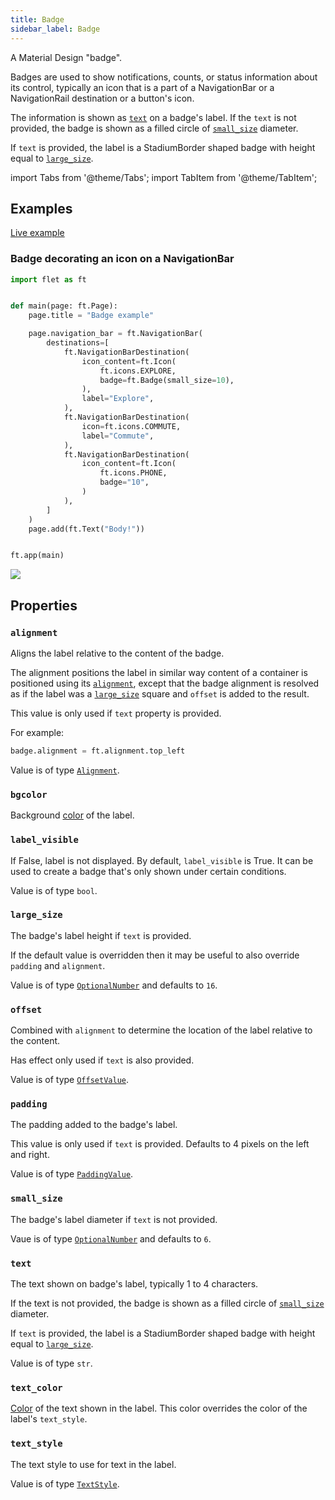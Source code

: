 ```yaml
---
title: Badge
sidebar_label: Badge
---
```


A Material Design "badge".

Badges are used to show notifications, counts, or status information about its control, typically an icon that is a part of a NavigationBar or a NavigationRail destination or a button's icon.

The information is shown as [`text`](/docs/reference/types/badge#text) on a badge's label. If the `text` is not provided, the badge is shown as a filled circle of [`small_size`](/docs/reference/types/badge#small_size) diameter.

If `text` is provided, the label is a StadiumBorder shaped badge with height equal to [`large_size`](#large_size).

import Tabs from '@theme/Tabs';
import TabItem from '@theme/TabItem';

## Examples

[Live example](https://flet-controls-gallery.fly.dev/displays/badge)

### Badge decorating an icon on a NavigationBar

<Tabs groupId="language">
  <TabItem value="python" label="Python" default>

```python
import flet as ft


def main(page: ft.Page):
    page.title = "Badge example"

    page.navigation_bar = ft.NavigationBar(
        destinations=[
            ft.NavigationBarDestination(
                icon_content=ft.Icon(
                    ft.icons.EXPLORE,
                    badge=ft.Badge(small_size=10),
                ),
                label="Explore",
            ),
            ft.NavigationBarDestination(
                icon=ft.icons.COMMUTE,
                label="Commute",
            ),
            ft.NavigationBarDestination(
                icon_content=ft.Icon(
                    ft.icons.PHONE,
                    badge="10",
                )
            ),
        ]
    )
    page.add(ft.Text("Body!"))


ft.app(main)
```
  </TabItem>
</Tabs>

<img src="/img/docs/controls/badge/badge-navigation-bar.png" className="screenshot-50" />

## Properties

### `alignment`

Aligns the label relative to the content of the badge.

The alignment positions the label in similar way content of a container is positioned using its [`alignment`](/docs/controls/container#alignment), except that the badge alignment is resolved as if the label was a [`large_size`](/docs/controls/badge#large_size) square and `offset` is added to the result.

This value is only used if `text` property is provided.

For example:

```python
badge.alignment = ft.alignment.top_left
```

Value is of type [`Alignment`](/docs/reference/types/alignment).

### `bgcolor`

Background [color](/docs/reference/colors) of the label.

### `label_visible`

If False, label is not displayed. By default, `label_visible` is True. It can be used to create a badge that's only shown under certain conditions.

Value is of type `bool`.

### `large_size`

The badge's label height if `text` is provided.

If the default value is overridden then it may be useful to also override `padding` and `alignment`.

Value is of type [`OptionalNumber`](/docs/reference/types/aliases#optionalnumber)  and defaults to `16`. 

### `offset`

Combined with `alignment` to determine the location of the label relative to the content.

Has effect only used if `text` is also provided.

Value is of type [`OffsetValue`](/docs/reference/types/aliases#offsetvalue).

### `padding`

The padding added to the badge's label.

This value is only used if `text` is provided. Defaults to 4 pixels on the left and right.

Value is of type [`PaddingValue`](/docs/reference/types/aliases#paddingvalue).

### `small_size`

The badge's label diameter if `text` is not provided.

Vaue is of type [`OptionalNumber`](/docs/reference/types/aliases#optionalnumber) and defaults to `6`.

### `text`

The text shown on badge's label, typically 1 to 4 characters.

If the text is not provided, the badge is shown as a filled circle of [`small_size`](/docs/controls/badge#small_size) diameter. 

If `text` is provided, the label is a StadiumBorder shaped badge with height equal to [`large_size`](#large_size).

Value is of type `str`.

### `text_color`

[Color](/docs/reference/colors) of the text shown in the label. This color overrides the color of the label's `text_style`.

### `text_style`

The text style to use for text in the label.

Value is of type [`TextStyle`](/docs/reference/types/textstyle).